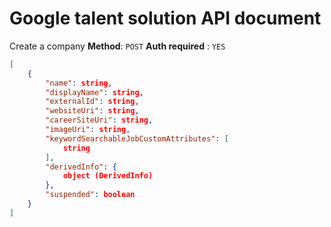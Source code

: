 # Google talent solution API document

Create a company
**Method**: `POST`
**Auth required** : `YES`

```json
[
    {
        "name": string,
        "displayName": string,
        "externalId": string,
        "websiteUri": string,
        "careerSiteUri": string,
        "imageUri": string,
        "keywordSearchableJobCustomAttributes": [
            string
        ],
        "derivedInfo": {
            object (DerivedInfo)
        },
        "suspended": boolean
    }
]

```




